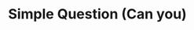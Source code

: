---
title: Simple Question (Can you)
layout: revealjs-structure
category: questions
structure: "Can you"
script:
- Can you ___?
- Yes, I can.
- No, I can't ___.
examples:
- draw
- paint
- drive
- play an instrument
- cook lasagna
- run a marathon
- play soccer
- name 10 brazilian states
- travel to the U.S.
- buy a new car
- translate an English text
---